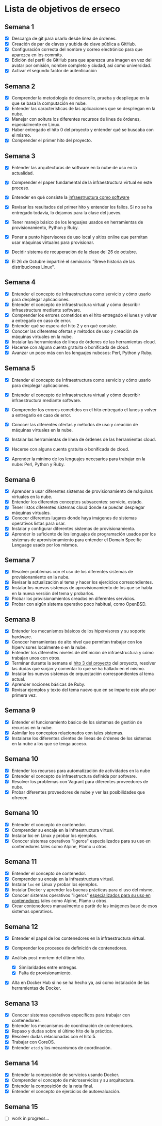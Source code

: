 Lista de objetivos de erseco
============================

## Semana 1

- [x] Descarga de git para usarlo desde línea de órdenes.
- [x] Creación de par de claves y subida de clave pública a GitHub.
- [x] Configuración correcta del nombre y correo electrónico para que aparezca en los commits.
- [x] Edición del perfil de GitHub para que aparezca una imagen en vez del avatar por omisión, nombre completo y ciudad, así  como universidad.
- [x] Activar el segundo factor de autenticación

## Semana 2

- [x] Comprender la metodología de desarrollo, prueba y despliegue en la que se basa la computación en nube.
- [x] Entender las características de las aplicaciones que se despliegan en la nube.
- [x] Manejar con soltura los diferentes recursos de línea de órdenes, especialmente en Linux.
- [x] Haber entregado el hito 0 del proyecto y entender qué se buscaba con el mismo.
- [x] Comprender el primer hito del proyecto.

## Semana 3

- [x] Entender las arquitecturas de software en la nube de uso en la actualidad.
- [x] Comprender el paper fundamental de la infraestructura virtual en este proceso.
- [x] Entender en qué consiste la [infraestructura como software](https://jj.github.io/CC/documentos/temas/Provision)
- [x] Revisar los resultados del primer hito y entender los fallos. Si no se ha entregado todavía, lo dejamos para la clase del jueves.
- [x] Tener manejo básico de los lenguajes usados en herramientas de provisionamiento, Python y Ruby.
- [x] Poner a punto hipervisores de uso local y sitios online que permitan usar máquinas virtuales para provisionar.
- [x] Decidir sistema de recuperación de la clase del 26 de octubre.
- [x] El 26 de Octubre impartiré el seminario: "Breve historia de las distribuciones Linux".


## Semana 4

- [x] Entender el concepto de Infraestructura como servicio y cómo usarlo para desplegar aplicaciones.
- [x] Entender el concepto de infraestructura virtual y cómo describir infraestructura mediante software.
- [x] Comprender los errores cometidos en el hito entregado el lunes y volver a entregarlo en caso de error.
- [x] Entender qué se espera del hito 2 y en qué consiste.
- [x] Conocer las diferentes ofertas y métodos de uso y creación de máquinas virtuales en la nube.
- [x] Instalar las herramientas de línea de órdenes de las herramientas cloud.
- [x] Hacerse con alguna cuenta gratuita o bonificada de cloud.
- [x] Avanzar un poco más con los lenguajes nubosos: Perl, Python y Ruby.

## Semana 5

- [x] Entender el concepto de Infraestructura como servicio y cómo usarlo para desplegar aplicaciones.
- [x] Entender el concepto de infraestructura virtual y cómo describir infraestructura mediante software.
- [x] Comprender los errores cometidos en el hito entregado el lunes y volver a entregarlo en caso de error.
- [x] Conocer las diferentes ofertas y métodos de uso y creación de máquinas virtuales en la nube.
- [x] Instalar las herramientas de línea de órdenes de las herramientas cloud.
- [x] Hacerse con alguna cuenta gratuita o bonificada de cloud.
- [x] Aprender la mínimo de los lenguajes necesarios para trabajar en la nube: Perl, Python y Ruby.


 ## Semana 6

- [x] Aprender a usar diferentes sistemas de provisionamiento de máquinas virtuales en la nube.
- [x] Entender los diferentes conceptos subyacentes: servicio, estado.
- [x] Tener listos diferentes sistemas cloud donde se puedan desplegar máquinas virtuales.
- [x] Conocer diferentes lugares donde haya imágenes de sistemas operativos listas para usar.
- [x] Instalar y configurar diferentes sistemas de provisionamiento.
- [x] Aprender lo suficiente de los lenguajes de programación usados por los sistemas de aprovisionamiento para entender el Domain Specific Language usado por los mismos.

 ## Semana 7

- [x] Resolver problemas con el uso de los diferentes sistemas de provisionamiento en la nube.
- [x] Revisar la actualización al tema y hacer los ejercicios corresondientes.
- [x] Instalar los nuevos sistemas de aprovisionamiento de los que se habla en la nueva versión del tema y probarlos.
- [x] Probar los provisionamientos creados en diferentes servicios.
- [x] Probar con algún sistema operativo poco habitual, como OpenBSD.

## Semana 8

- [x] Entender los mecanismos básicos de los hipervisores y su soporte hardware.
- [x] Conocer herramientas de alto nivel que permitan trabajar con los hipervisores localmente o en la nube.
- [x] Entender los diferentes niveles de definición de infraestructura y cómo trabajan unos con otros.
- [x] Terminar durante la semana el [hito 3 del proyecto](https://jj.github.io/CC/documentos/proyecto/3.IaaS)  del proyecto, resolver las dudas que surjan y comentar lo que se ha hallado en el mismo.
- [x] Instalar los nuevos sistemas de orquestación correspondientes al tema actual.
- [x] Aprender nociones básicas de Ruby.
- [x] Revisar ejemplos y texto del tema nuevo que en se imparte este año por primera vez.

## Semana 9

* [x] Entender el funcionamiento básico de los sistemas de gestión de recursos en la nube.
* [x] Asimilar los conceptos relacionados con tales sistemas.
* [x] Instalarse los diferentes clientes de líneas de órdenes de los sistemas en la nube a los que se tenga acceso.

## Semana 10

* [x] Entender los recursos para automatización de actividades en la nube
* [x] Entender el concepto de infraestructura definida por software.
* [x] Resolver los problemas con Vagrant para diferentes proveedores de nube.
* [x] Probar diferentes proveedores de nube y ver las posibilidades que ofrecen.

## Semana 10

* [x] Entender el concepto de contenedor.
* [x] Comprender su encaje en la infraestructura virtual.
* [x] Instalar lxc en Linux y probar los ejemplos.
* [x] Conocer sistemas operativos "ligeros" especializados para su uso en contenedores tales como Alpine, Plamo u otros.

## Semana 11

* [x] Entender el concepto de contenedor.
* [x] Comprender su encaje en la infraestructura virtual.
* [x] Instalar `lxc` en Linux y probar los ejemplos.
* [x] Instalar Docker y aprender las buenas prácticas para el uso del mismo.
* [x] Conocer sistemas operativos "ligeros"
   [especializados para su uso en contenedores](http://linuxbsdos.com/2015/04/04/6-operating-systems-designed-just-for-docker-and-other-container-runtimes/) tales como Alpine, Plamo u otros.
* [x] Crear contenedores manualmente a partir de las imágenes base de esos sistemas operativos.

## Semana 12

* [x] Entender el papel de los contenedores en la infraestructura virtual.
* [x] Comprender los procesos de definición de contenedores.
* [x] Análisis post-mortem del último hito.
  * [x] Similaridades entre entregas.
  * [x] Falta de provisionamiento.
* [x] Alta en Docker Hub si no se ha hecho ya, así como instalación de las herramientas de Docker.


## Semana 13

* [x] Conocer sistemas operativos específicos para trabajar con contenedores.
* [x] Entender los mecanismos de coordinación de contenedores.
* [x] Repaso y dudas sobre el último hito de la práctica.
* [x] Resolver dudas relacionadas con el hito 5.
* [x] Trabajar con CoreOS.
* [x] Entender `etcd` y los mecanismos de coordinación.

## Semana 14

* [x] Entender la composición de servicios usando Docker.
* [x] Comprender el concepto de microservicios y su arquitectura.
* [x] Entender la composición de la nota final.
* [x] Entender el concepto de ejercicios de autoevaluación.

## Semana 15

* [ ] work in progress...

